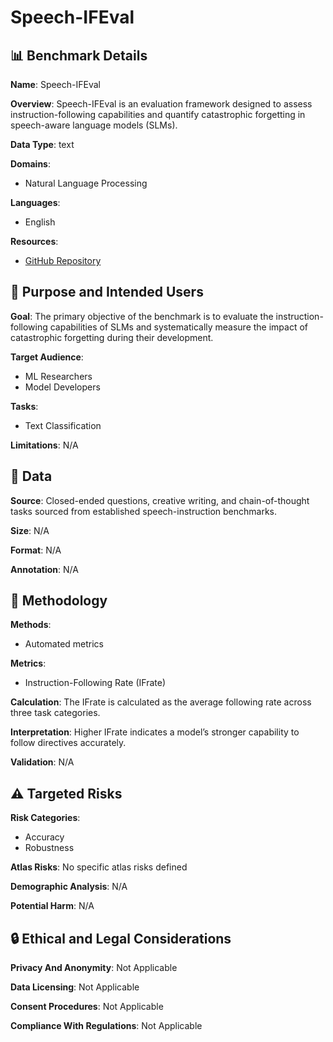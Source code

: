 # Speech-IFEval

## 📊 Benchmark Details

**Name**: Speech-IFEval

**Overview**: Speech-IFEval is an evaluation framework designed to assess instruction-following capabilities and quantify catastrophic forgetting in speech-aware language models (SLMs).

**Data Type**: text

**Domains**:
- Natural Language Processing

**Languages**:
- English

**Resources**:
- [GitHub Repository](https://github.com/kehanlu/Speech-IFEval)

## 🎯 Purpose and Intended Users

**Goal**: The primary objective of the benchmark is to evaluate the instruction-following capabilities of SLMs and systematically measure the impact of catastrophic forgetting during their development.

**Target Audience**:
- ML Researchers
- Model Developers

**Tasks**:
- Text Classification

**Limitations**: N/A

## 💾 Data

**Source**: Closed-ended questions, creative writing, and chain-of-thought tasks sourced from established speech-instruction benchmarks.

**Size**: N/A

**Format**: N/A

**Annotation**: N/A

## 🔬 Methodology

**Methods**:
- Automated metrics

**Metrics**:
- Instruction-Following Rate (IFrate)

**Calculation**: The IFrate is calculated as the average following rate across three task categories.

**Interpretation**: Higher IFrate indicates a model’s stronger capability to follow directives accurately.

**Validation**: N/A

## ⚠️ Targeted Risks

**Risk Categories**:
- Accuracy
- Robustness

**Atlas Risks**:
No specific atlas risks defined

**Demographic Analysis**: N/A

**Potential Harm**: N/A

## 🔒 Ethical and Legal Considerations

**Privacy And Anonymity**: Not Applicable

**Data Licensing**: Not Applicable

**Consent Procedures**: Not Applicable

**Compliance With Regulations**: Not Applicable
